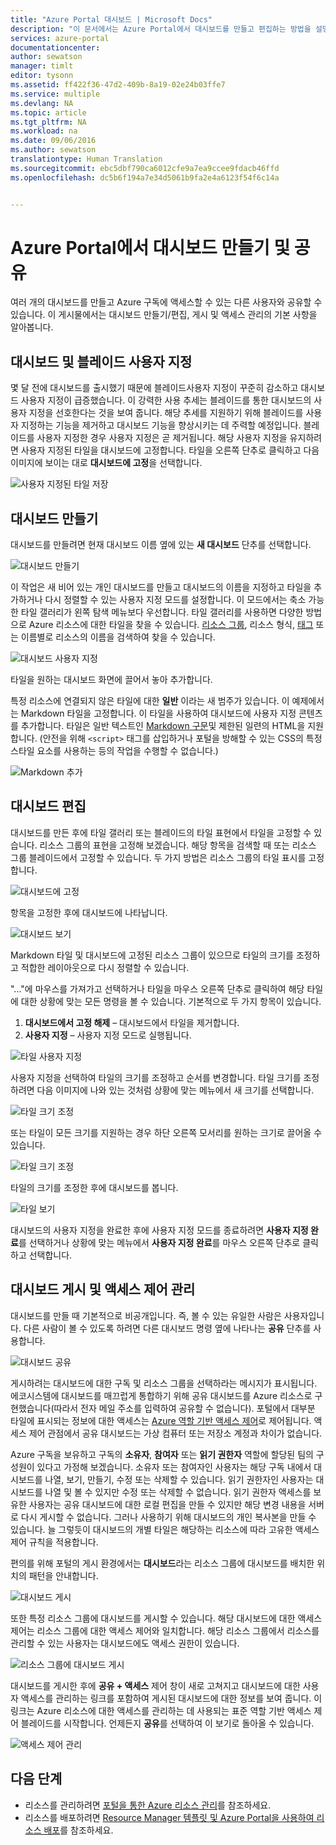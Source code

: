```yaml
---
title: "Azure Portal 대시보드 | Microsoft Docs"
description: "이 문서에서는 Azure Portal에서 대시보드를 만들고 편집하는 방법을 설명합니다."
services: azure-portal
documentationcenter: 
author: sewatson
manager: timlt
editor: tysonn
ms.assetid: ff422f36-47d2-409b-8a19-02e24b03ffe7
ms.service: multiple
ms.devlang: NA
ms.topic: article
ms.tgt_pltfrm: NA
ms.workload: na
ms.date: 09/06/2016
ms.author: sewatson
translationtype: Human Translation
ms.sourcegitcommit: ebc5dbf790ca6012cfe9a7ea9ccee9fdacb46ffd
ms.openlocfilehash: dc5b6f194a7e34d5061b9fa2e4a6123f54f6c14a


---
```

# <a name="creating-and-sharing-dashboards-in-the-azure-portal"></a>Azure Portal에서 대시보드 만들기 및 공유
여러 개의 대시보드를 만들고 Azure 구독에 액세스할 수 있는 다른 사용자와 공유할 수 있습니다.  이 게시물에서는 대시보드 만들기/편집, 게시 및 액세스 관리의 기본 사항을 알아봅니다.

## <a name="customizing-dashboards-versus-blades"></a>대시보드 및 블레이드 사용자 지정
몇 달 전에 대시보드를 출시했기 때문에 블레이드사용자 지정이 꾸준히 감소하고 대시보드 사용자 지정이 급증했습니다. 이 강력한 사용 추세는 블레이드를 통한 대시보드의 사용자 지정을 선호한다는 것을 보여 줍니다. 해당 추세를 지원하기 위해 블레이드를 사용자 지정하는 기능을 제거하고 대시보드 기능을 향상시키는 데 주력할 예정입니다. 블레이드를 사용자 지정한 경우 사용자 지정은 곧 제거됩니다. 해당 사용자 지정을 유지하려면 사용자 지정된 타일을 대시보드에 고정합니다. 타일을 오른쪽 단추로 클릭하고 다음 이미지에 보이는 대로 **대시보드에 고정**을 선택합니다.

![사용자 지정된 타일 저장](./media/azure-portal-dashboards/save-customization.png)

## <a name="create-a-dashboard"></a>대시보드 만들기
대시보드를 만들려면 현재 대시보드 이름 옆에 있는 **새 대시보드** 단추를 선택합니다.  

![대시보드 만들기](./media/azure-portal-dashboards/new-dashboard.png)

이 작업은 새 비어 있는 개인 대시보드를 만들고 대시보드의 이름을 지정하고 타일을 추가하거나 다시 정렬할 수 있는 사용자 지정 모드를 설정합니다.  이 모드에서는 축소 가능한 타일 갤러리가 왼쪽 탐색 메뉴보다 우선합니다.  타일 갤러리를 사용하면 다양한 방법으로 Azure 리소스에 대한 타일을 찾을 수 있습니다. [리소스 그룹](../azure-resource-manager/resource-group-overview.md#resource-groups), 리소스 형식, [태그](../azure-resource-manager/resource-group-using-tags.md) 또는 이름별로 리소스의 이름을 검색하여 찾을 수 있습니다.  

![대시보드 사용자 지정](./media/azure-portal-dashboards/customize-dashboard.png)

타일을 원하는 대시보드 화면에 끌어서 놓아 추가합니다.

특정 리소스에 연결되지 않은 타일에 대한 **일반** 이라는 새 범주가 있습니다.  이 예제에서는 Markdown 타일을 고정합니다.  이 타일을 사용하여 대시보드에 사용자 지정 콘텐츠를 추가합니다.  타일은 일반 텍스트인 [Markdown 구문](https://daringfireball.net/projects/markdown/syntax)및 제한된 일련의 HTML을 지원합니다.  (안전을 위해 `<script>` 태그를 삽입하거나 포털을 방해할 수 있는 CSS의 특정 스타일 요소를 사용하는 등의 작업을 수행할 수 없습니다.) 

![Markdown 추가](./media/azure-portal-dashboards/add-markdown.png)

## <a name="edit-a-dashboard"></a>대시보드 편집
대시보드를 만든 후에 타일 갤러리 또는 블레이드의 타일 표현에서 타일을 고정할 수 있습니다. 리소스 그룹의 표현을 고정해 보겠습니다. 해당 항목을 검색할 때 또는 리소스 그룹 블레이드에서 고정할 수 있습니다. 두 가지 방법은 리소스 그룹의 타일 표시를 고정합니다.

![대시보드에 고정](./media/azure-portal-dashboards/pin-to-dashboard.png)

항목을 고정한 후에 대시보드에 나타납니다.

![대시보드 보기](./media/azure-portal-dashboards/view-dashboard.png)

Markdown 타일 및 대시보드에 고정된 리소스 그룹이 있으므로 타일의 크기를 조정하고 적합한 레이아웃으로 다시 정렬할 수 있습니다.

"..."에 마우스를 가져가고 선택하거나 타일을 마우스 오른쪽 단추로 클릭하여 해당 타일에 대한 상황에 맞는 모든 명령을 볼 수 있습니다. 기본적으로 두 가지 항목이 있습니다.

1. **대시보드에서 고정 해제** – 대시보드에서 타일을 제거합니다.
2. **사용자 지정** – 사용자 지정 모드로 실행됩니다.

![타일 사용자 지정](./media/azure-portal-dashboards/customize-tile.png)

사용자 지정을 선택하여 타일의 크기를 조정하고 순서를 변경합니다. 타일 크기를 조정하려면 다음 이미지에 나와 있는 것처럼 상황에 맞는 메뉴에서 새 크기를 선택합니다.

![타일 크기 조정](./media/azure-portal-dashboards/resize-tile.png)

또는 타일이 모든 크기를 지원하는 경우 하단 오른쪽 모서리를 원하는 크기로 끌어올 수 있습니다.

![타일 크기 조정](./media/azure-portal-dashboards/resize-corner.png)

타일의 크기를 조정한 후에 대시보드를 봅니다.

![타일 보기](./media/azure-portal-dashboards/view-tile.png)

대시보드의 사용자 지정을 완료한 후에 사용자 지정 모드를 종료하려면 **사용자 지정 완료**를 선택하거나 상황에 맞는 메뉴에서 **사용자 지정 완료**를 마우스 오른쪽 단추로 클릭하고 선택합니다.

## <a name="publish-a-dashboard-and-manage-access-control"></a>대시보드 게시 및 액세스 제어 관리
대시보드를 만들 때 기본적으로 비공개입니다. 즉, 볼 수 있는 유일한 사람은 사용자입니다.  다른 사람이 볼 수 있도록 하려면 다른 대시보드 명령 옆에 나타나는 **공유** 단추를 사용합니다.

![대시보드 공유](./media/azure-portal-dashboards/share-dashboard.png)

게시하려는 대시보드에 대한 구독 및 리소스 그룹을 선택하라는 메시지가 표시됩니다. 에코시스템에 대시보드를 매끄럽게 통합하기 위해 공유 대시보드를 Azure 리소스로 구현했습니다(따라서 전자 메일 주소를 입력하여 공유할 수 없습니다).  포털에서 대부분 타일에 표시되는 정보에 대한 액세스는 [Azure 역할 기반 액세스 제어](../active-directory/role-based-access-control-configure.md)로 제어됩니다. 액세스 제어 관점에서 공유 대시보드는 가상 컴퓨터 또는 저장소 계정과 차이가 없습니다.  

Azure 구독을 보유하고 구독의 **소유자**, **참여자** 또는 **읽기 권한자** 역할에 할당된 팀의 구성원이 있다고 가정해 보겠습니다.  소유자 또는 참여자인 사용자는 해당 구독 내에서 대시보드를 나열, 보기, 만들기, 수정 또는 삭제할 수 있습니다.  읽기 권한자인 사용자는 대시보드를 나열 및 볼 수 있지만 수정 또는 삭제할 수 없습니다.  읽기 권한자 액세스를 보유한 사용자는 공유 대시보드에 대한 로컬 편집을 만들 수 있지만 해당 변경 내용을 서버로 다시 게시할 수 없습니다.  그러나 사용하기 위해 대시보드의 개인 복사본을 만들 수 있습니다.  늘 그렇듯이 대시보드의 개별 타일은 해당하는 리소스에 따라 고유한 액세스 제어 규칙을 적용합니다.  

편의를 위해 포털의 게시 환경에서는 **대시보드**라는 리소스 그룹에 대시보드를 배치한 위치의 패턴을 안내합니다.  

![대시보드 게시](./media/azure-portal-dashboards/publish-dashboard.png)

또한 특정 리소스 그룹에 대시보드를 게시할 수 있습니다.  해당 대시보드에 대한 액세스 제어는 리소스 그룹에 대한 액세스 제어와 일치합니다.  해당 리소스 그룹에서 리소스를 관리할 수 있는 사용자는 대시보드에도 액세스 권한이 있습니다.

![리소스 그룹에 대시보드 게시](./media/azure-portal-dashboards/publish-to-resource-group.png)

대시보드를 게시한 후에 **공유 + 액세스** 제어 창이 새로 고쳐지고 대시보드에 대한 사용자 액세스를 관리하는 링크를 포함하여 게시된 대시보드에 대한 정보를 보여 줍니다.  이 링크는 Azure 리소스에 대한 액세스를 관리하는 데 사용되는 표준 역할 기반 액세스 제어 블레이드를 시작합니다.  언제든지 **공유**를 선택하여 이 보기로 돌아올 수 있습니다.

![액세스 제어 관리](./media/azure-portal-dashboards/manage-access.png)

## <a name="next-steps"></a>다음 단계
* 리소스를 관리하려면 [포털을 통한 Azure 리소스 관리](../azure-resource-manager/resource-group-portal.md)를 참조하세요.
* 리소스를 배포하려면 [Resource Manager 템플릿 및 Azure Portal을 사용하여 리소스 배포](../azure-resource-manager/resource-group-template-deploy-portal.md)를 참조하세요.




<!--HONumber=Dec16_HO4-->


